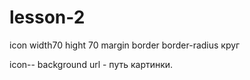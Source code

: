 # lesson-2
icon 
width70
hight 70
margin
border
border-radius
круг

icon--
background url - путь картинки.
